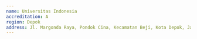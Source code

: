 ```yaml
---
name: Universitas Indonesia
accreditation: A
region: Depok
address: Jl. Margonda Raya, Pondok Cina, Kecamatan Beji, Kota Depok, Jawa Barat 16424
---
```

